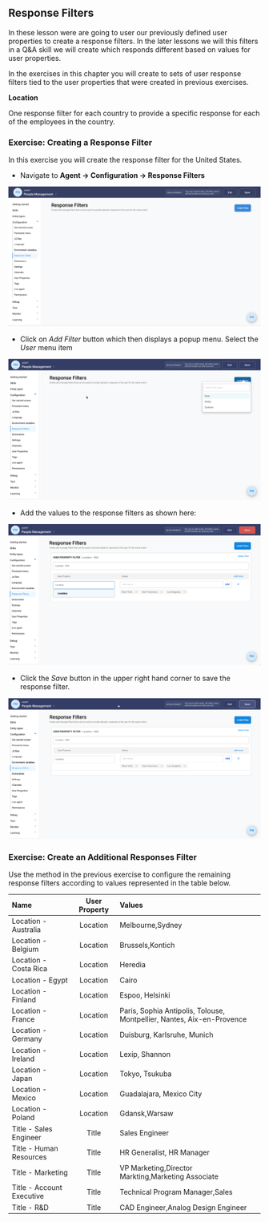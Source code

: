 ## Response Filters

In these lesson were are going to user our previously defined user properties
to create a response filters. In the later lessons we will this filters in
a Q&A skill we will create which responds different based on values for
user properties.

In the exercises in this chapter you will create to sets of user response filters tied to the user properties
that were created in previous exercises.

**Location**

One response filter for each country to provide a specific response for each of the employees in the country.

### Exercise: Creating a Response Filter

In this exercise you will create the response filter for the United States.

- Navigate to **Agent -> Configuration -> Response Filters**

![Response Filter configuration](contents/hr-agent/images/response-filter-builder.png)

- Click on _Add Filter_ button which then displays a popup menu. Select the _User_ menu item

![Create Response Filter dialog](contents/hr-agent/images/response-filter-dialog.png)

- Add the values to the response filters as shown here:

![Response Filter values](contents/hr-agent/images/response-filter-usa-values.png)

- Click the _Save_ button in the upper right hand corner to save the response filter.

![Saving the Reponse Filter](contents/hr-agent/images/response-filter-save.png)

### Exercise: Create an Additional Responses Filter

Use the method in the previous exercise to configure the remaining response filters according to
values represented in the table below.

|Name|User Property|Values|
|:--------------------|:--------:|:--|
|Location - Australia        |Location|Melbourne,Sydney|
|Location - Belgium          |Location|Brussels,Kontich|
|Location - Costa Rica       |Location|Heredia|
|Location - Egypt            |Location|Cairo|
|Location - Finland          |Location|Espoo, Helsinki|
|Location - France           |Location|Paris, Sophia Antipolis, Tolouse, Montpellier, Nantes, Aix-en-Provence|
|Location - Germany          |Location|Duisburg, Karlsruhe, Munich|
|Location - Ireland          |Location|Lexip, Shannon|
|Location - Japan            |Location|Tokyo, Tsukuba|
|Location - Mexico           |Location|Guadalajara, Mexico City|
|Location - Poland           |Location|Gdansk,Warsaw|
|Title - Sales Engineer      |Title|Sales Engineer|
|Title - Human Resources     |Title|HR Generalist, HR Manager|
|Title - Marketing           |Title|VP Marketing,Director Markting,Marketing Associate|
|Title - Account Executive   |Title|Technical Program Manager,Sales|
|Title - R&D                 |Title|CAD Engineer,Analog Design Engineer|


